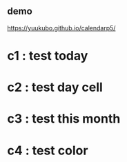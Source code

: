 ## demo  
https://yuukubo.github.io/calendarp5/  
  
# c1  : test today  
# c2  : test day cell  
# c3  : test this month  
# c4  : test color  